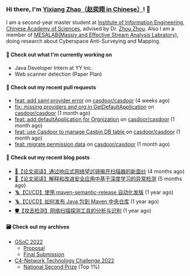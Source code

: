 ### Hi there, I'm [Yixiang Zhao（赵奕翔 in Chinese）](https://yinxiu.in)! 👋 

I am a second-year master student at [Institute of Information Engineering](http://www.iie.ac.cn/), [Chinese Academy of Sciences](https://www.cas.cn/), advised by Dr. [Zhou Zhou](http://people.ucas.edu.cn/~zhouzhou). Also I am a member of [MESALAB(Massiv and Effective Stream Analysis Labratory)](http://mesalab.cn/), doing research about Cyberspace Anti-Surveying and Mapping.

#### 🔭 Check out what I'm currently working on

- Java Developer Intern at YY Inc.
- Web scanner detection (Paper Plan)

#### 🔨 Check out my recent pull requests

- [feat: add saml provider error](https://github.com/casdoor/casdoor/pull/1168) on [casdoor/casdoor](https://github.com/casdoor/casdoor) (4 weeks ago)
- [fix: missing providers and org in GetDefaultApplication](https://github.com/casdoor/casdoor/pull/1123) on [casdoor/casdoor](https://github.com/casdoor/casdoor) (1 month ago)
- [feat: add defaultApplication for Orgnization](https://github.com/casdoor/casdoor/pull/1111) on [casdoor/casdoor](https://github.com/casdoor/casdoor) (1 month ago)
- [feat: use Casdoor to manage Casbin DB table ](https://github.com/casdoor/casdoor/pull/1100) on [casdoor/casdoor](https://github.com/casdoor/casdoor) (1 month ago)
- [feat: migrate permission data](https://github.com/casdoor/casdoor/pull/1083) on [casdoor/casdoor](https://github.com/casdoor/casdoor) (1 month ago)

#### 📜 Check out my recent blog posts

- [📘【论文阅读】通过响应式网络望远镜揭开扫描器的新面纱](https://yinxiu.in/2022/paper-share-spoki.html) (4 months ago)
- [📘【论文阅读】解释和改进安全应用中基于深度学习的异常检测](https://yinxiu.in/2022/paper-share-deepaid.html) (5 months ago)
- [🪜【CI/CD】使用 maven-semantic-release 自动化发版](https://yinxiu.in/2021/maven-semantic-release.html) (1 year ago)
- [🪜【CI/CD】如何发布 Java 包到 Maven 中央仓库](https://yinxiu.in/2021/publish-to-maven.html) (1 year ago)
- [🛡️【攻击检测】网络扫描探测工具的分析与识别](https://yinxiu.in/2021/scanner-analysis-and-detect.html) (1 year ago)

#### 🗃️ Check out my archives

- [GSoC 2022](https://summerofcode.withgoogle.com/programs/2022/projects/ev4TPeRU) 
  - [Proposal](https://docs.google.com/document/d/1SZLReZ7T-OwitPYOxYSbNU5zidfieYed9hOaZ6xOi1A/edit?usp=sharing)
  - [Final Submission](https://docs.google.com/document/d/11wcSsxuitPylEXTD9kbwXj2VADgvoy9pUYBv4FvMrbw/edit?usp=sharing)
- [C4-Network Technology Challenge 2022](http://net.c4best.cn/)
  - [National Second Prize](https://mp.weixin.qq.com/s/jGEDLDVsUCf0QbGLCVBsow) (Top 1%)





